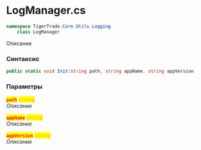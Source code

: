 
# LogManager.cs
```csharp
namespace TigerTrade.Core.Utils.Logging  
    class LogManager
```

Описание

### Синтаксис
```csharp
public static void Init(string path, string appName, string appVersion)
```

### Параметры  
<mark style="color:red;">**`path`**</mark> <mark style="color:orange;">`string`</mark>  
 *Описание*  
  
<mark style="color:red;">**`appName`**</mark> <mark style="color:orange;">`string`</mark>  
 *Описание*  
  
<mark style="color:red;">**`appVersion`**</mark> <mark style="color:orange;">`string`</mark>  
 *Описание*  
  

                    
                    